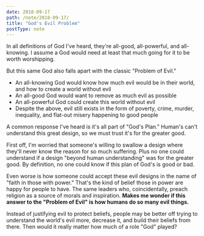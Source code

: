 ```yaml
---
date: 2018-09-17
path: /note/2018-09-17/
title: "God's Evil Problem"
postType: note
---
```


In all definitions of God I've heard, they're all-good, all-powerful, and all-knowing. I assume a God would need at least that much going for it to be worth worshipping.

But this same God also falls apart with the classic "Problem of Evil."

* An all-knowing God would know how much evil would be in their world, and how to create a world without evil
* An all-good God would want to remove as much evil as possible
* An all-powerful God could create this world without evil
* Despite the above, evil still exists in the form of poverty, crime, murder, inequality, and flat-out misery happening to good people

A common response I've heard is it's all part of "God's Plan." Human's can't understand this great design, so we must trust it's for the greater good.

First off, I'm worried that someone's willing to swallow a design where they'll never know the reason for so much suffering. Plus no one could understand if a design "beyond human understanding" was for the greater good. By definition, no one could know if this plan of God's is good or bad.

Even worse is how someone could accept these evil designs in the name of "faith in those with power." That's the kind of belief those in power are happy for people to have. The same leaders who, coincidentally, preach religion as a source of morals and inspiration. **Makes me wonder if this answer to the "Problem of Evil" is how humans do so many evil things.**

Instead of justifying evil to protect beliefs, people may be better off trying to understand the world's evil more, decrease it, and build their beliefs from there. Then would it really matter how much of a role "God" played?
